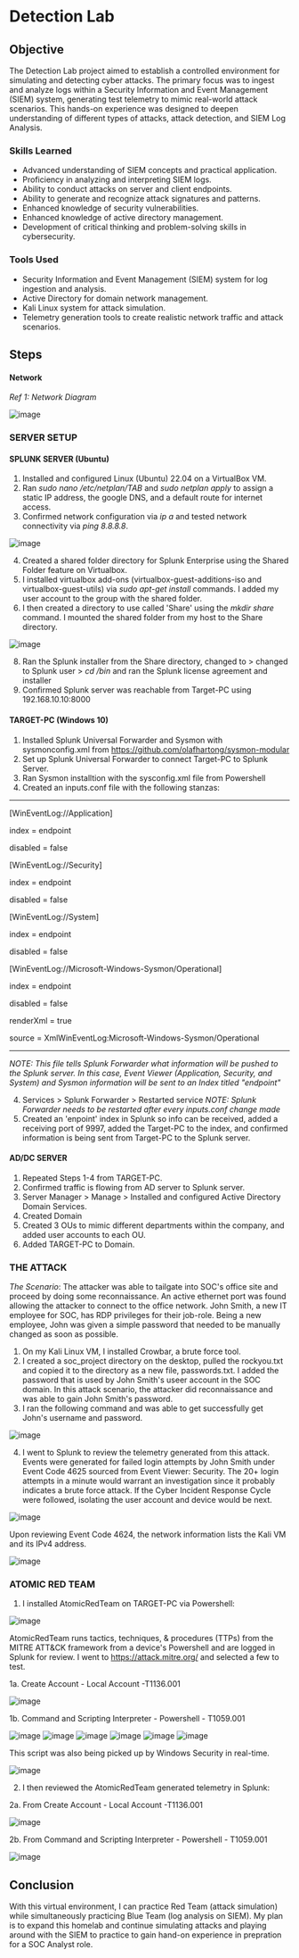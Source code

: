 # Detection Lab

## Objective

The Detection Lab project aimed to establish a controlled environment for simulating and detecting cyber attacks. The primary focus was to ingest and analyze logs within a Security Information and Event Management (SIEM) system, generating test telemetry to mimic real-world attack scenarios. This hands-on experience was designed to deepen understanding of different types of attacks, attack detection, and SIEM Log Analysis.

### Skills Learned

- Advanced understanding of SIEM concepts and practical application.
- Proficiency in analyzing and interpreting SIEM logs.
- Ability to conduct attacks on server and client endpoints.
- Ability to generate and recognize attack signatures and patterns.
- Enhanced knowledge of security vulnerabilities.
- Enhanced knowledge of active directory management.
- Development of critical thinking and problem-solving skills in cybersecurity.

### Tools Used

- Security Information and Event Management (SIEM) system for log ingestion and analysis.
- Active Directory for domain network management.
- Kali Linux system for attack simulation.
- Telemetry generation tools to create realistic network traffic and attack scenarios.

## Steps

#### Network

*Ref 1: Network Diagram*

![image](https://github.com/Giorojas11/Detection-Lab/assets/98496056/8cbd4c23-a7e1-40a2-b2f3-86827a99c92b)

### SERVER SETUP 

#### SPLUNK SERVER (Ubuntu)

1. Installed and configured Linux (Ubuntu) 22.04 on a VirtualBox VM.
2. Ran *sudo nano /etc/netplan/TAB* and *sudo netplan apply* to assign a static IP address, the google DNS, and a default route for internet access.
3. Confirmed network configuration via *ip a* and tested network connectivity via *ping 8.8.8.8*.

 ![image](https://github.com/Giorojas11/Detection-Lab/assets/98496056/263999b3-2b24-4994-baee-52e7b3359640)

4. Created a shared folder directory for Splunk Enterprise using the Shared Folder feature on Virtualbox. 
5. I installed virtualbox add-ons (virtualbox-guest-additions-iso and virtualbox-guest-utils) via *sudo apt-get install* commands. I added my user account to the group with the shared folder.
6. I then created a directory to use called 'Share' using the *mkdir share* command. I mounted the shared folder from my host to the Share directory.

![image](https://github.com/Giorojas11/Detection-Lab/assets/98496056/c8557e4e-110c-4494-86f3-069675290287)

8. Ran the Splunk installer from the Share directory, changed to > changed to Splunk user > *cd /bin* and ran the Splunk license agreement and installer
9.  Confirmed Splunk server was reachable from Target-PC using 192.168.10.10:8000

#### TARGET-PC (Windows 10)
1. Installed Splunk Universal Forwarder and Sysmon with sysmonconfig.xml from https://github.com/olafhartong/sysmon-modular
2. Set up Splunk Universal Forwarder to connect Target-PC to Splunk Server.
3. Ran Sysmon installtion with the sysconfig.xml file from Powershell
4. Created an inputs.conf file with the following stanzas:
-------------------------------
[WinEventLog://Application]

index = endpoint

disabled = false

[WinEventLog://Security]

index = endpoint

disabled = false

[WinEventLog://System]

index = endpoint

disabled = false

[WinEventLog://Microsoft-Windows-Sysmon/Operational]

index = endpoint

disabled = false

renderXml = true

source = XmlWinEventLog:Microsoft-Windows-Sysmon/Operational

--------------------------------
*NOTE: This file tells Splunk Forwarder what information will be pushed to the Splunk server. In this case, Event Viewer (Application, Security, and System) and Sysmon information will be sent to an Index titled "endpoint"*

4. Services > Splunk Forwarder > Restarted service
   *NOTE: Splunk Forwarder needs to be restarted after every inputs.conf change made*
6. Created an 'enpoint' index in Splunk so info can be received, added a receiving port of 9997, added the Target-PC to the index, and confirmed information is being sent from Target-PC to the Splunk server.

#### AD/DC SERVER
1. Repeated Steps 1-4 from TARGET-PC.
2. Confirmed traffic is flowing from AD server to Splunk server.
3. Server Manager > Manage > Installed and configured Active Directory Domain Services.
4. Created Domain
5. Created 3 OUs to mimic different departments within the company, and added user accounts to each OU.
6. Added TARGET-PC to Domain.

### THE ATTACK

*The Scenario*: The attacker was able to tailgate into SOC's office site and proceed by doing some reconnaissance. An active ethernet port was found allowing the attacker to connect to the office network. John Smith, a new IT employee for SOC, has RDP privileges for their job-role. Being a new employee, John was given a simple password that needed to be manually changed as soon as possible.

1. On my Kali Linux VM, I installed Crowbar, a brute force tool.
2. I created a soc_project directory on the desktop, pulled the rockyou.txt and copied it to the directory as a new file, passwords.txt. I added the password that is used by John Smith's useer account in the SOC domain. In this attack scenario, the attacker did reconnaissance and was able to gain John Smith's password.
3. I ran the following command and was able to get successfully get John's username and password.
   
![image](https://github.com/Giorojas11/Detection-Lab/assets/98496056/9eb600ee-3272-4c06-a94a-93a249f89c2e)

4. I went to Splunk to review the telemetry generated from this attack. Events were generated for failed login attempts by John Smith under Event Code 4625 sourced from Event Viewer: Security. The 20+ login attempts in a minute would warrant an investigation since it probably indicates a brute force attack. If the Cyber Incident Response Cycle were followed, isolating the user account and device would be next.

![image](https://github.com/Giorojas11/Detection-Lab/assets/98496056/045c196d-e4bd-411e-850d-60c1fa5df823)

Upon reviewing Event Code 4624, the network information lists the Kali VM and its IPv4 address.

![image](https://github.com/Giorojas11/Detection-Lab/assets/98496056/3cb5a8e1-db42-483f-9fb6-bd9129bd44e3)

### ATOMIC RED TEAM

1. I installed AtomicRedTeam on TARGET-PC via Powershell:
   
![image](https://github.com/Giorojas11/Detection-Lab/assets/98496056/7815a2da-61ba-4a33-ba6f-6cd48893a39a)

AtomicRedTeam runs tactics, techniques, & procedures (TTPs) from the MITRE ATT&CK framework from a device's Powershell and are logged in Splunk for review.  I went to https://attack.mitre.org/ and selected a few to test.

1a. Create Account - Local Account -T1136.001 

![image](https://github.com/Giorojas11/Detection-Lab/assets/98496056/5cf15f71-03af-41ec-bcd5-aa116dc988e9)

1b. Command and Scripting Interpreter - Powershell - T1059.001

![image](https://github.com/Giorojas11/Detection-Lab/assets/98496056/55922047-18b0-494c-af45-fe7caa94dab8)
![image](https://github.com/Giorojas11/Detection-Lab/assets/98496056/20ab8949-dcbf-4409-b017-9a2bef2eab92)
![image](https://github.com/Giorojas11/Detection-Lab/assets/98496056/d688bc5d-354f-46bc-ae2c-2213243814ed)
![image](https://github.com/Giorojas11/Detection-Lab/assets/98496056/d9ab21ad-7080-4a80-8aef-5869003bb484)
![image](https://github.com/Giorojas11/Detection-Lab/assets/98496056/73aff2d4-e2f1-48cf-baa5-7fc6ec7c47a2)
![image](https://github.com/Giorojas11/Detection-Lab/assets/98496056/4a9cfed6-3aaf-455c-8aad-8914bbf9b82a)

This script was also being picked up by Windows Security in real-time.

![image](https://github.com/Giorojas11/Detection-Lab/assets/98496056/5baeb3e4-cf6b-4631-a634-97b49071acc3)

2. I then reviewed the AtomicRedTeam generated telemetry in Splunk:

2a. From Create Account - Local Account -T1136.001 

![image](https://github.com/Giorojas11/Detection-Lab/assets/98496056/4f80bd3a-915a-49a8-8241-818f0a2f9e0f)

2b. From Command and Scripting Interpreter - Powershell - T1059.001

![image](https://github.com/Giorojas11/Detection-Lab/assets/98496056/2c0978bc-66b0-4b9c-b552-ac97cc294d76)

## Conclusion
With this virtual environment, I can practice Red Team (attack simulation) while simultaneously practicing Blue Team (log analysis on SIEM). My plan is to expand this homelab and continue simulating attacks and playing around with the SIEM to practice to gain hand-on experience in prepration for a SOC Analyst role.
